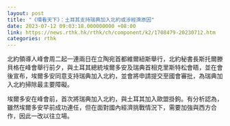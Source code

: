 ```yaml
---
layout: post
title: "《環看天下》：土耳其支持瑞典加入北約或涉經濟原因"
date: 2023-07-12 09:03:18.000000000 +08:00
link: https://news.rthk.hk/rthk/ch/component/k2/1708479-20230712.htm
categories: rthk
---
```


北約領導人峰會周二起一連兩日在立陶宛首都維爾紐斯舉行，北約秘書長斯托爾滕貝格在峰會舉行前夕，與土耳其總統埃爾多安及瑞典首相克里斯特松會晤，並在會後宣布，埃爾多安同意支持瑞典加入北約，並會將申請提交至國會審批，為瑞典加入北約掃除最主要障礙。

埃爾多安在峰會前，首次將瑞典加入北約，與土耳其加入歐盟掛鉤。有分析認為，雖然埃爾多安早前成功連任，但在面對國內經濟挑戰情況下，需要加強與西方合作，因此一改以往立場。
